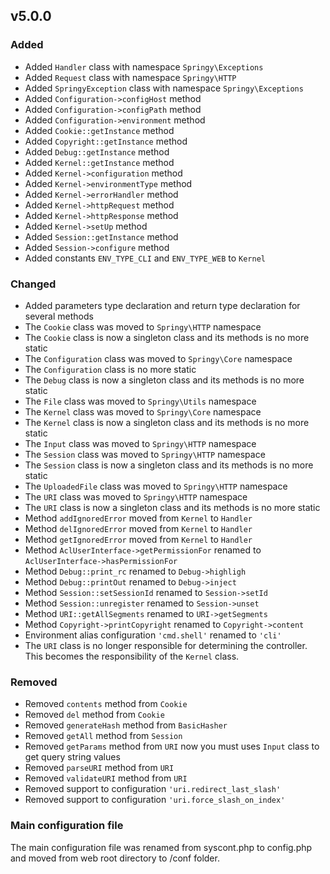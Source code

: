 ## v5.0.0

### Added
-   Added `Handler` class with namespace `Springy\Exceptions`
-   Added `Request` class with namespace `Springy\HTTP`
-   Added `SpringyException` class with namespace `Springy\Exceptions`
-   Added `Configuration->configHost` method
-   Added `Configuration->configPath` method
-   Added `Configuration->environment` method
-   Added `Cookie::getInstance` method
-   Added `Copyright::getInstance` method
-   Added `Debug::getInstance` method
-   Added `Kernel::getInstance` method
-   Added `Kernel->configuration` method
-   Added `Kernel->environmentType` method
-   Added `Kernel->errorHandler` method
-   Added `Kernel->httpRequest` method
-   Added `Kernel->httpResponse` method
-   Added `Kernel->setUp` method
-   Added `Session::getInstance` method
-   Added `Session->configure` method
-   Added constants `ENV_TYPE_CLI` and `ENV_TYPE_WEB` to `Kernel`

### Changed
-   Added parameters type declaration and return type declaration for several methods
-   The `Cookie` class was moved to `Springy\HTTP` namespace
-   The `Cookie` class is now a singleton class and its methods is no more static
-   The `Configuration` class was moved to `Springy\Core` namespace
-   The `Configuration` class is no more static
-   The `Debug` class is now a singleton class and its methods is no more static
-   The `File` class was moved to `Springy\Utils` namespace
-   The `Kernel` class was moved to `Springy\Core` namespace
-   The `Kernel` class is now a singleton class and its methods is no more static
-   The `Input` class was moved to `Springy\HTTP` namespace
-   The `Session` class was moved to `Springy\HTTP` namespace
-   The `Session` class is now a singleton class and its methods is no more static
-   The `UploadedFile` class was moved to `Springy\HTTP` namespace
-   The `URI` class was moved to `Springy\HTTP` namespace
-   The `URI` class is now a singleton class and its methods is no more static
-   Method `addIgnoredError` moved from `Kernel` to `Handler`
-   Method `delIgnoredError` moved from `Kernel` to `Handler`
-   Method `getIgnoredError` moved from `Kernel` to `Handler`
-   Method `AclUserInterface->getPermissionFor` renamed to `AclUserInterface->hasPermissionFor`
-   Method `Debug::print_rc` renamed to `Debug->highligh`
-   Method `Debug::printOut` renamed to `Debug->inject`
-   Method `Session::setSessionId` renamed to `Session->setId`
-   Method `Session::unregister` renamed to `Session->unset`
-   Method `URI::getAllSegments` renamed to `URI->getSegments`
-   Method `Copyright->printCopyright` renamed to `Copyright->content`
-   Environment alias configuration `'cmd.shell'` renamed to `'cli'`
-   The `URI` class is no longer responsible for determining the controller. This becomes the responsibility of the `Kernel` class.

### Removed
-   Removed `contents` method from `Cookie`
-   Removed `del` method from `Cookie`
-   Removed `generateHash` method from `BasicHasher`
-   Removed `getAll` method from `Session`
-   Removed `getParams` method from `URI` now you must uses `Input` class to get query string values
-   Removed `parseURI` method from `URI`
-   Removed `validateURI` method from `URI`
-   Removed support to configuration `'uri.redirect_last_slash'`
-   Removed support to configuration `'uri.force_slash_on_index'`

### Main configuration file

The main configuration file was renamed from syscont.php to config.php and moved from web root directory to /conf folder.